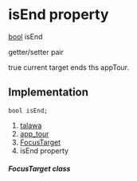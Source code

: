 
<div>

# isEnd property

</div>


[bool](https://api.flutter.dev/flutter/dart-core/bool-class.html)
isEnd


getter/setter pair




true current target ends ths appTour.



## Implementation

``` language-dart
bool isEnd;
```







1.  [talawa](../../index.md)
2.  [app_tour](../../models_app_tour/)
3.  [FocusTarget](../../models_app_tour/FocusTarget-class.md)
4.  isEnd property

##### FocusTarget class







